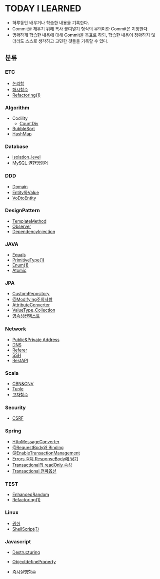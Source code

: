 # TODAY I LEARNED 

-  하루동안 배우거나 학습한 내용을 기록한다. 
-  Commit을 채우기 위해 복사 붙여넣기 형식의 무의미한 Commit은 지양한다.
-  명확하게 학습한 내용에 대해 Commit을 목표로 하되, 학습한 내용이 정확하지 않더라도 스스로 생각하고 고민한 것들을 기록할 수 있다. 


## 분류



### ETC
 - [논리합](https://github.com/dhkdhk/TIL/blob/master/ETC/%EB%85%BC%EB%A6%AC%ED%95%A9(Short-Circuit).md)
 - [해시함수](https://github.com/dhkdhk/TIL/blob/master/ETC/%ED%95%B4%EC%8B%9C%ED%95%A8%EC%88%98.md)
 - [Refactoring(1)](https://github.com/dhkdhk/TIL/blob/master/ETC/Refactoring(1).md)


### Algorithm   
- Codility 
  - [CountDiv](https://github.com/dhkdhk/TIL/blob/master/Algorithm/Codility/CountDiv.md)
- [BubbleSort](https://github.com/dhkdhk/TIL/blob/master/Algorithm/BubbleSort.md)
- [HashMap](https://github.com/dhkdhk/TIL/blob/master/Algorithm/HashMap(1).md)

### Database
 - [isolation_level](https://github.com/dhkdhk/TIL/blob/master/Database/isolation_level.md)
 - [MySQL 권한명령어](https://github.com/dhkdhk/TIL/blob/master/Database/MySQL%EA%B6%8C%ED%95%9C%EB%AA%85%EB%A0%B9%EC%96%B4.md)

### DDD
 - [Domain](https://github.com/dhkdhk/TIL/blob/master/DDD/Domain.md)
 - [Entity와Value](https://github.com/dhkdhk/TIL/blob/master/DDD/Entity%EC%99%80Value.md)
 - [VoDtoEntity](https://github.com/dhkdhk/TIL/blob/master/DDD/VoDtoEntity.md)

### DesignPattern
 - [TemplateMethod](https://github.com/dhkdhk/TIL/blob/master/DesignPattern/TemplateMethod.md)
 - [Observer](https://github.com/dhkdhk/TIL/blob/master/DesignPattern/Observer.md) 
 - [DependencyInjection](https://github.com/dhkdhk/TIL/blob/master/DesignPattern/DependencyInjection.md) 

### JAVA
- [Equals](https://github.com/dhkdhk/TIL/blob/master/JAVA/Equals.md)
- [PrimitiveType(1)](https://github.com/dhkdhk/TIL/blob/master/JAVA/PrimitiveType(1).md)
- [Enum(1)](https://github.com/dhkdhk/TIL/blob/master/JAVA/Enum(1).md)
- [Atomic](https://github.com/dhkdhk/TIL/blob/master/JAVA/Atomic.md)

### JPA
 - [CustomRepository](https://github.com/dhkdhk/TIL/blob/master/JPA/CustomRepository.md)
 - [@Modifying주의사항](https://github.com/dhkdhk/TIL/blob/master/JPA/%40Modifying%20%EC%A3%BC%EC%9D%98%EC%82%AC%ED%95%AD.md)
 - [AttributeConverter](https://github.com/dhkdhk/TIL/blob/master/JPA/AttributeConverter.md)
 - [ValueType_Collection](https://github.com/dhkdhk/TIL/blob/master/JPA/Value%ED%83%80%EC%9E%85%EC%BB%AC%EB%A0%89%EC%85%98.md)
 - [영속성컨텍스트](https://github.com/dhkdhk/TIL/blob/master/JPA/%EC%98%81%EC%86%8D%EC%84%B1%EC%BB%A8%ED%85%8D%EC%8A%A4%ED%8A%B8.md)

### Network
 - [Public&Private Address](https://github.com/dhkdhk/TIL/blob/master/Network/Public&PrivateAddress.md)
 - [DNS](https://github.com/dhkdhk/TIL/blob/master/Network/DNS.md)
 - [Referer](https://github.com/dhkdhk/TIL/blob/master/Network/referer.md)
 - [SSH](https://github.com/dhkdhk/TIL/blob/master/Network/SSH.md)
 - [RestAPI](https://github.com/dhkdhk/TIL/blob/master/Network/RestAPI(1).md)

### Scala
 - [CBN&CNV](https://github.com/dhkdhk/TIL/blob/master/Scala/CBN%26CNV.md)
 - [Tuple](https://github.com/dhkdhk/TIL/blob/master/Scala/Tuple.md)
 - [고차함수](https://github.com/dhkdhk/TIL/blob/master/Scala/고차함수.md)

### Security
 - [CSRF](https://github.com/dhkdhk/TIL/blob/master/Security/CSRF.md)

### Spring
 - [HttpMessageConverter](https://github.com/dhkdhk/TIL/blob/master/Spring/HttpMessageConverter.md)
 - [@RequestBody와 Binding](https://github.com/dhkdhk/TIL/blob/master/Spring/%40RequestBody%EC%99%80%20Binding.md)
 - [@EnableTransactionManagement](https://github.com/dhkdhk/TIL/blob/master/Spring/EnableTransactionManagement.md)
 - [Errors 객체 ResponseBody에 담기](https://github.com/dhkdhk/TIL/blob/master/Spring/Errors%2C%20ResponseBody%EC%97%90%20%EB%8B%B4%EA%B8%B0.md)
 - [Transactional의 readOnly 속성](https://github.com/dhkdhk/TIL/blob/master/Spring/Transactional_readonly%EC%86%8D%EC%84%B1.md)
 - [Transactional 전파옵션](https://github.com/dhkdhk/TIL/blob/master/Spring/Transactionl%EC%A0%84%ED%8C%8C%EC%98%B5%EC%85%98.md)

### TEST
 - [EnhancedRandom](https://github.com/dhkdhk/TIL/blob/master/TEST/EnhancedRandom.md)
 - [Refactoring(1)](https://github.com/dhkdhk/TIL/blob/master/TEST/Refactoring(1).md)
### Linux
- [권한](https://github.com/dhkdhk/TIL/blob/master/Linux/권한.md)
- [ShellScript(1)](https://github.com/dhkdhk/TIL/blob/master/Linux/ShellScript(1).md)


### Javascript 
 - [Destructuring](https://github.com/dhkdhk/TIL/blob/master/Javascript/Destructuring.md)
 
 - [ObjectdefineProperty](https://github.com/dhkdhk/TIL/blob/master/Javascript/ObjectdefineProperty.md)

 - [즉시실행함수](https://github.com/dhkdhk/TIL/blob/master/Javascript/즉시실행함수.md)